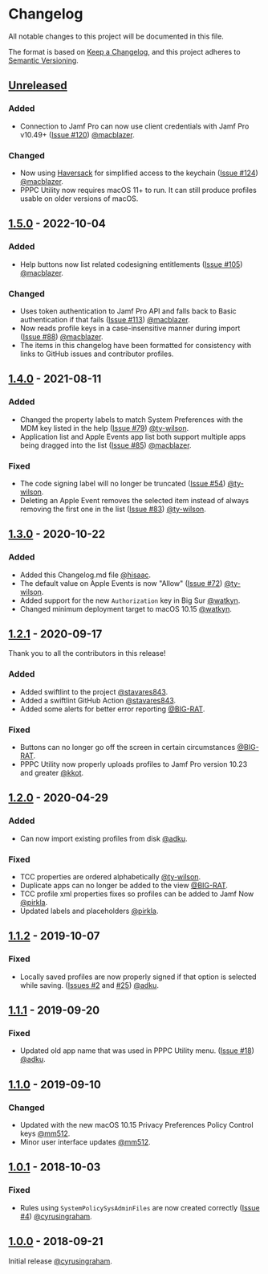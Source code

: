 # Changelog

All notable changes to this project will be documented in this file.

The format is based on [Keep a Changelog](https://keepachangelog.com/en/1.0.0/), and this project adheres to [Semantic Versioning](https://semver.org/spec/v2.0.0.html).

## [Unreleased]
<!-- Add any information here about changes in master that have yet to be released -->

### Added
- Connection to Jamf Pro can now use client credentials with Jamf Pro v10.49+ ([Issue #120](https://github.com/jamf/PPPC-Utility/issues/120)) [@macblazer](https://github.com/macblazer).

### Changed
- Now using [Haversack](https://github.com/jamf/Haversack) for simplified access to the keychain ([Issue #124](https://github.com/jamf/PPPC-Utility/issues/124)) [@macblazer](https://github.com/macblazer).
- PPPC Utility now requires macOS 11+ to run.  It can still produce profiles usable on older versions of macOS.

## [1.5.0] - 2022-10-04

### Added
- Help buttons now list related codesigning entitlements ([Issue #105](https://github.com/jamf/PPPC-Utility/issues/105)) [@macblazer](https://github.com/macblazer).

### Changed
- Uses token authentication to Jamf Pro API and falls back to Basic authentication if that fails ([Issue #113](https://github.com/jamf/PPPC-Utility/issues/113)) [@macblazer](https://github.com/macblazer).
- Now reads profile keys in a case-insensitive manner during import ([Issue #88](https://github.com/jamf/PPPC-Utility/issues/88)) [@macblazer](https://github.com/macblazer).
- The items in this changelog have been formatted for consistency with links to GitHub issues and contributor profiles.


## [1.4.0] - 2021-08-11

### Added
- Changed the property labels to match System Preferences with the MDM key listed in the help ([Issue #79](https://github.com/jamf/PPPC-Utility/issues/79)) [@ty-wilson](https://github.com/ty-wilson).
- Application list and Apple Events app list both support multiple apps being dragged into the list ([Issue #85](https://github.com/jamf/PPPC-Utility/issues/85)) [@macblazer](https://github.com/macblazer).

### Fixed
- The code signing label will no longer be truncated ([Issue #54](https://github.com/jamf/PPPC-Utility/issues/54)) [@ty-wilson](https://github.com/ty-wilson).
- Deleting an Apple Event removes the selected item instead of always removing the first one in the list ([Issue #83](https://github.com/jamf/PPPC-Utility/issues/83)) [@ty-wilson](https://github.com/ty-wilson).


## [1.3.0] - 2020-10-22

### Added
- Added this Changelog.md file [@hisaac](https://github.com/hisaac).
- The default value on Apple Events is now "Allow" ([Issue #72](https://github.com/jamf/PPPC-Utility/issues/72)) [@ty-wilson](https://github.com/ty-wilson).
- Added support for the new `Authorization` key in Big Sur [@watkyn](https://github.com/watkyn).
- Changed minimum deployment target to macOS 10.15 [@watkyn](https://github.com/watkyn).


## [1.2.1] - 2020-09-17

Thank you to all the contributors in this release!

### Added
- Added swiftlint to the project [@stavares843](https://github.com/stavares843).
- Added a swiftlint GitHub Action [@stavares843](https://github.com/stavares843).
- Added some alerts for better error reporting [@BIG-RAT](https://github.com/BIG-RAT).

### Fixed
- Buttons can no longer go off the screen in certain circumstances [@BIG-RAT](https://github.com/BIG-RAT).
- PPPC Utility now properly uploads profiles to Jamf Pro version 10.23 and greater [@kkot](https://github.com/kkot).


## [1.2.0] - 2020-04-29

### Added
- Can now import existing profiles from disk [@adku](https://github.com/adku).

### Fixed
- TCC properties are ordered alphabetically [@ty-wilson](https://github.com/ty-wilson).
- Duplicate apps can no longer be added to the view [@BIG-RAT](https://github.com/BIG-RAT).
- TCC profile xml properties fixes so profiles can be added to Jamf Now [@pirkla](https://github.com/pirkla).
- Updated labels and placeholders [@pirkla](https://github.com/pirkla).


## [1.1.2] - 2019-10-07

### Fixed
- Locally saved profiles are now properly signed if that option is selected while saving. ([Issues #2](https://github.com/jamf/PPPC-Utility/issues/2) and [#25](https://github.com/jamf/PPPC-Utility/issues/25)) [@adku](https://github.com/adku).


## [1.1.1] - 2019-09-20

### Fixed
- Updated old app name that was used in PPPC Utility menu. ([Issue #18](https://github.com/jamf/PPPC-Utility/issues/18)) [@adku](https://github.com/adku).


## [1.1.0] - 2019-09-10

### Changed
- Updated with the new macOS 10.15 Privacy Preferences Policy Control keys [@mm512](https://github.com/mm512).
- Minor user interface updates [@mm512](https://github.com/mm512).


## [1.0.1] - 2018-10-03

### Fixed
- Rules using `SystemPolicySysAdminFiles` are now created correctly ([Issue #4](https://github.com/jamf/PPPC-Utility/issues/4)) [@cyrusingraham](https://github.com/cyrusingraham).


## [1.0.0] - 2018-09-21

Initial release [@cyrusingraham](https://github.com/cyrusingraham).

<!--  -->

[unreleased]: https://github.com/jamf/PPPC-Utility/compare/1.5.0...master
[1.5.0]: https://github.com/jamf/PPPC-Utility/compare/1.4.0...1.5.0
[1.4.0]: https://github.com/jamf/PPPC-Utility/compare/1.3.0...1.4.0
[1.3.0]: https://github.com/jamf/PPPC-Utility/compare/1.2.1...1.3.0
[1.2.1]: https://github.com/jamf/PPPC-Utility/compare/1.2.0...1.2.1
[1.2.0]: https://github.com/jamf/PPPC-Utility/compare/1.1.2...1.2.0
[1.1.2]: https://github.com/jamf/PPPC-Utility/compare/1.1.1...1.1.2
[1.1.1]: https://github.com/jamf/PPPC-Utility/compare/1.1.0...1.1.1
[1.1.0]: https://github.com/jamf/PPPC-Utility/compare/1.0.1...1.1.0
[1.0.1]: https://github.com/jamf/PPPC-Utility/compare/1.0.0...1.0.1
[1.0.0]: https://github.com/jamf/PPPC-Utility/compare/047786dad486e8cc1e159d3f315adb695a566465...1.0.0
